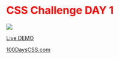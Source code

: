 <h1 style="color: red;">CSS Challenge DAY 1</h1>
<img src="https://github.com/bedena2000/css100challenge/day1/image/day-1-challenge-picture.png">

[Live DEMO](https://css-challenge-100-day-1.netlify.app/)

[100DaysCSS.com](https://100dayscss.com/)
